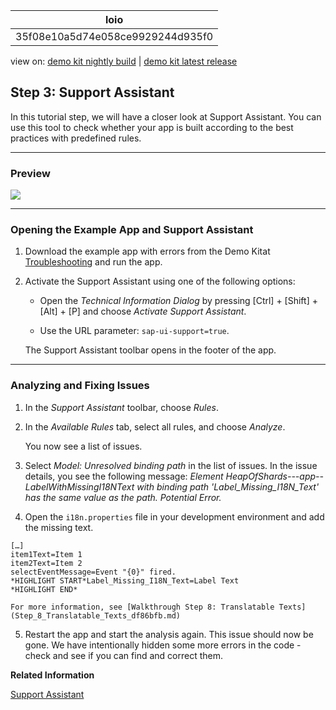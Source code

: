 <!-- loio35f08e10a5d74e058ce9929244d935f0 -->

| loio |
| -----|
| 35f08e10a5d74e058ce9929244d935f0 |

<div id="loio">

view on: [demo kit nightly build](https://openui5nightly.hana.ondemand.com/#/topic/35f08e10a5d74e058ce9929244d935f0) | [demo kit latest release](https://openui5.hana.ondemand.com/#/topic/35f08e10a5d74e058ce9929244d935f0)</div>

## Step 3: Support Assistant

In this tutorial step, we will have a closer look at Support Assistant. You can use this tool to check whether your app is built according to the best practices with predefined rules.

***

<a name="loio35f08e10a5d74e058ce9929244d935f0__section_u2k_c1d_5z"/>

### Preview

 ![](loiof3f8bdbb49eb46eda7568ebf30eb7d41_LowRes.png) 

***

<a name="loio35f08e10a5d74e058ce9929244d935f0__section_hkm_s4f_vz"/>

### Opening the Example App and Support Assistant

1.  Download the example app with errors from the Demo Kitat [Troubleshooting](https://openui5.hana.ondemand.com/explored.html#/sample/sap.ui.core.tutorial.troubleshooting.01/preview) and run the app.

2.  Activate the Support Assistant using one of the following options:

    -   Open the *Technical Information Dialog* by pressing  [Ctrl\] + [Shift\] + [Alt\] + [P\]  and choose *Activate Support Assistant*.

    -   Use the URL parameter: `sap-ui-support=true`.

    The Support Assistant toolbar opens in the footer of the app.


***

<a name="loio35f08e10a5d74e058ce9929244d935f0__section_b2v_bzk_zz"/>

### Analyzing and Fixing Issues

1.  In the *Support Assistant* toolbar, choose *Rules*.

2.  In the *Available Rules* tab, select all rules, and choose *Analyze*.

    You now see a list of issues.

3.  Select *Model: Unresolved binding path* in the list of issues. In the issue details, you see the following message: *Element HeapOfShards---app--LabelWithMissingI18NText with binding path 'Label\_Missing\_I18N\_Text' has the same value as the path. Potential Error.*

4.  Open the `i18n.properties` file in your development environment and add the missing text.

```
[…]
item1Text=Item 1
item2Text=Item 2
selectEventMessage=Event "{0}" fired.
*HIGHLIGHT START*Label_Missing_I18N_Text=Label Text
*HIGHLIGHT END*
```

    For more information, see [Walkthrough Step 8: Translatable Texts](Step_8_Translatable_Texts_df86bfb.md)

5.  Restart the app and start the analysis again. This issue should now be gone. We have intentionally hidden some more errors in the code - check and see if you can find and correct them.


**Related Information**  


[Support Assistant](Support_Assistant_57ccd7d.md)

